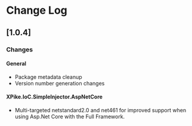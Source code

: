 # Change Log

## [1.0.4]

### Changes

#### General

- Package metadata cleanup
- Version number generation changes

#### XPike.IoC.SimpleInjector.AspNetCore

- Multi-targeted netstandard2.0 and net461 for improved support when using Asp.Net Core with the Full Framework.
